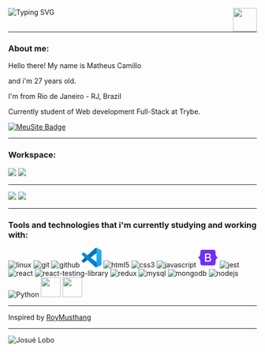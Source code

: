
![Typing SVG](https://readme-typing-svg.herokuapp.com?font=&color=808080&size=45&center=true&vCenter=true&width=450&height=54&lines=Hi!+I'm+Matheus!)
<a href="https://www.linkedin.com/in/mcamillofernandes/" target="_blank">
  <img align="right" src="https://i.ibb.co/Kx2GSrT/linkedin.png" width="48px" height="48px"></a><br/>
  <br />
  
  <hr />
  
  ### About me:
  
  <p>Hello there! My name is Matheus Camillo</p>
  <p>and i'm 27 years old.</p>
  <p>I'm from Rio de Janeiro - RJ, Brazil</p>
  <p>Currently student of Web development Full-Stack at Trybe.</p>
  
  [![MeuSite Badge](https://img.shields.io/badge/website-000000?style=for-the-badge&logo=About.me&logoColor=white)](https://matheuscamillo.com.br/)
  
  <hr />
  
  ### Workspace:
  
  <p>
  <img src="https://img.shields.io/badge/AMD-Ryzen_7_2700-ED1C24?style=for-the-badge&logo=amd&logoColor=white" />
  <img src="https://img.shields.io/badge/NVIDIA-RTX2060S-76B900?style=for-the-badge&logo=nvidia&logoColor=white" />
  <p/>
  
  <hr />
  
  <div>
  <img width="400em" src="https://github-readme-stats.vercel.app/api?username=mcamillosf&show_icons=true&theme=radical&include_all_commits=true&count_private=true">
  <img width="335em" src="https://github-readme-stats.vercel.app/api/top-langs/?username=mcamillosf&layout=compact&langs_count=7&theme=radical">
  </div>
  
  <hr />
  
  ### Tools and technologies that i'm currently studying and working with:
  <p>
  <img src="https://cdn.icon-icons.com/icons2/195/PNG/256/OS_Linux_23399.png" alt="linux" width="40" height="40" />
  <img src="https://cdn.icon-icons.com/icons2/2107/PNG/512/file_type_git_icon_130581.png" alt="git" width="40" height="40"/> 
  <img src="https://cdn.icon-icons.com/icons2/936/PNG/512/github-logo_icon-icons.com_73546.png" alt="github" width="40" height="40"/>
  <img src="https://raw.githubusercontent.com/devicons/devicon/master/icons/vscode/vscode-original.svg" alt="vscode" width="40" height="40" />
  <img src="https://cdn.icon-icons.com/icons2/2107/PNG/512/file_type_html_icon_130541.png" alt="html5" width="40" height="40"/> 
  <img src="https://cdn.icon-icons.com/icons2/2107/PNG/512/file_type_css_icon_130661.png" alt="css3" width="40" height="40"/> 
  <img src="https://cdn.icon-icons.com/icons2/2108/PNG/512/javascript_icon_130900.png" alt="javascript" width="40" height="40"/>
  <img src="https://raw.githubusercontent.com/devicons/devicon/master/icons/bootstrap/bootstrap-plain.svg" alt="Bootstrap" width="40" height="40" />
  <img src="https://cdn.icon-icons.com/icons2/2107/PNG/512/file_type_jest_icon_130514.png" alt="jest" width="40" height="40"/>
  <img src="https://cdn.icon-icons.com/icons2/2415/PNG/512/react_original_logo_icon_146374.png" alt="react" width="40" height="40"/> 
  <img src="https://user-images.githubusercontent.com/80691766/134706033-799f21ca-b461-4c2d-8a03-417b134cc8dd.png" alt="react-testing-library" width="40" height="40"/> 
  <img src="https://cdn.icon-icons.com/icons2/2415/PNG/512/redux_original_logo_icon_146365.png" alt="redux" width="40" height="40"/> 
  <img src="https://cdn.icon-icons.com/icons2/2415/PNG/512/mysql_plain_logo_icon_146414.png" alt="mysql" width="40" height="40"/> 
  <img src="https://cdn.icon-icons.com/icons2/2415/PNG/512/mongodb_original_logo_icon_146424.png" alt="mongodb" width="40" height="40"/> 
  <img src="https://cdn.icon-icons.com/icons2/2415/PNG/512/nodejs_plain_logo_icon_146409.png" alt="nodejs" width="40" height="40"/>
  <img src="https://cdn.icon-icons.com/icons2/112/PNG/512/python_18894.png" alt="Python" width="40" height="40" />
  <img height="40" width="40" src="https://cdn.icon-icons.com/icons2/2108/PNG/128/slack_icon_130829.png">
  <img height="40" width="40" src="https://cdn.icon-icons.com/icons2/836/PNG/128/Trello_icon-icons.com_66775.png">
  </p>
  
  <hr />
  
  <p>Inspired by <a href="https://github.com/RoyMusthang">RoyMusthang</a></p>
  
  <hr />
  
  <p align="rigth"> <img src="https://komarev.com/ghpvc/?username=mcamillosf" alt="Josué Lobo" /></p>
  
  
<!--
**mcamillosf/mcamillosf** is a ✨ _special_ ✨ repository because its `README.md` (this file) appears on your GitHub profile.

Here are some ideas to get you started:

- 🔭 I’m currently working on ...
- 🌱 I’m currently learning ...
- 👯 I’m looking to collaborate on ...
- 🤔 I’m looking for help with ...
- 💬 Ask me about ...
- 📫 How to reach me: ...
- 😄 Pronouns: ...
- ⚡ Fun fact: ...
-->
